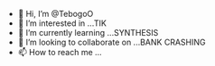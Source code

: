 - 👋 Hi, I’m @TebogoO
- 👀 I’m interested in ...TIK
- 🌱 I’m currently learning ...SYNTHESIS 
- 💞️ I’m looking to collaborate on ...BANK CRASHING
- 📫 How to reach me ...

<!---
TebogoO/TebogoO is a ✨ special ✨ repository because its `README.md` (this file) appears on your GitHub profile.
You can click the Preview link to take a look at your changes.
--->
